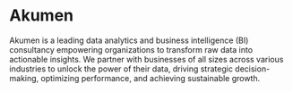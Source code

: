 # Akumen
Akumen is a leading data analytics and business intelligence (BI) consultancy empowering organizations to transform raw data into actionable insights. We partner with businesses of all sizes across various industries to unlock the power of their data, driving strategic decision-making, optimizing performance, and achieving sustainable growth.

